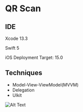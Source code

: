 # QR Scan

## IDE

Xcode 13.3

Swift 5

iOS Deployment Target: 15.0

## Techniques

- Model-View-ViewModel(MVVM)
- Delegation
- UIkit

![Alt Text](https://media.giphy.com/media/dQNFsSWTmAktT8Ztb4/giphy.gif)


